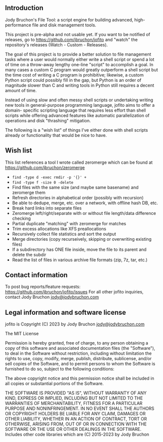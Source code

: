 Introduction
-------------------------------------------------------------------------------
Jody Bruchon's File Tool: a script engine for building advanced, high-
performance file and disk management tools.

This project is pre-alpha and not usable yet. If you want to be notified of
releases, go to https://github.com/jbruchon/jofito and "watch" the repository's
releases (Watch - Custom - Releases).

The goal of this project is to provide a better solution to file management
tasks where a user would normally either write a shell script or spend a lot of
time on a throw-away lengthy one-line "script" to accomplish a goal. In many
cases a custom C program would greatly outperform a shell script but the time
cost of writing a C program is prohibitive; likewise, a custom Python script
could possibly fill in the gap, but Python is an order of magnitude slower than
C and writing tools in Python still requires a decent amount of time.

Instead of using slow and often messy shell scripts or undertaking writing new
tools in general-purpose programming language, jofito aims to offer a domain-
specific scripting language that requires less effort than shell scripts while
offering advanced features like automatic parallelization of operations and
disk "thrashing" mitigation.

The following is a "wish list" of things I've either done with shell scripts
already or functionality that would be nice to have.


Wish list
-------------------------------------------------------------------------------
This list references a tool I wrote called zeromerge which can be found at
https://github.com/jbruchon/zeromerge

- `find -type d -exec rmdir -p '{}' +`
- `find -type f -size 0 -delete`
- Find files with the same size (and maybe same basename) and zeromerge them
- Refresh directories in alphabetical order (possibly with recursion)
- Be able to dedupe, merge, etc. over a network, with offline hash DB, etc.
- Break hard links into separate files
- Zeromerge left/right/separate with or without file length/data difference checking
- Partial duplicate "matching" with zeromerge for matches
- Trim excess allocations like XFS preallocations
- Recursively collect file statistics and sort the output
- Merge directories (copy recurseively, skipping or overwriting existing files)
- If a subdirectory has ONE file inside, move the file to its parent and delete the subdir
- Read the list of files in various archive file formats (zip, 7z, tar, etc.)


Contact information
-------------------------------------------------------------------------------
To post bug reports/feature requests: https://github.com/jbruchon/jofito/issues
For all other jofito inquiries, contact Jody Bruchon <jody@jodybruchon.com>


Legal information and software license
-------------------------------------------------------------------------------
jofito is Copyright (C) 2023 by Jody Bruchon <jody@jodybruchon.com>

The MIT License

Permission is hereby granted, free of charge, to any person obtaining a copy of
this software and associated documentation files (the "Software"), to deal in
the Software without restriction, including without limitation the rights to
use, copy, modify, merge, publish, distribute, sublicense, and/or sell copies
of the Software, and to permit persons to whom the Software is furnished to do
so, subject to the following conditions:

The above copyright notice and this permission notice shall be included in all
copies or substantial portions of the Software.

THE SOFTWARE IS PROVIDED "AS IS", WITHOUT WARRANTY OF ANY KIND, EXPRESS OR
IMPLIED, INCLUDING BUT NOT LIMITED TO THE WARRANTIES OF MERCHANTABILITY,
FITNESS FOR A PARTICULAR PURPOSE AND NONINFRINGEMENT.  IN NO EVENT SHALL THE
AUTHORS OR COPYRIGHT HOLDERS BE LIABLE FOR ANY CLAIM, DAMAGES OR OTHER
LIABILITY, WHETHER IN AN ACTION OF CONTRACT, TORT OR OTHERWISE, ARISING FROM,
OUT OF OR IN CONNECTION WITH THE SOFTWARE OR THE USE OR OTHER DEALINGS IN THE
SOFTWARE.
Includes other code libraries which are (C) 2015-2023 by Jody Bruchon
